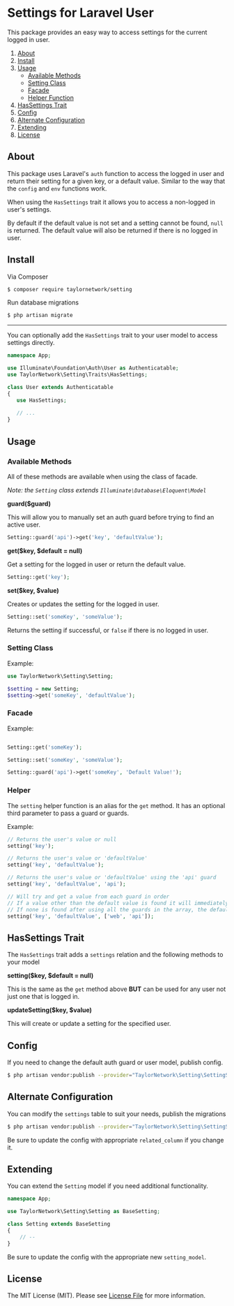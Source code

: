 # Settings for Laravel User

This package provides an easy way to access settings for the current logged in user.

1. [About](#about)
2. [Install](#install)
3. [Usage](#usage)
	- [Available Methods](#available-methods)
	- [Setting Class](#setting-class)
	- [Facade](#facade)
	- [Helper Function](#helper)
4. [HasSettings Trait](#hassettings-trait)
5. [Config](#config)
6. [Alternate Configuration](#alternate-configuration)
7. [Extending](#extending)
8. [License](#license)

## About

This package uses Laravel's `auth` function to access the logged in user and return their setting for a given key, or a default value. Similar to the way that the `config` and `env` functions work. 

When using the `HasSettings` trait it allows you to access a non-logged in user's settings.

By default if the default value is not set and a setting cannot be found, `null` is returned. The default value will also be returned if there is no logged in user.

## Install

Via Composer

```bash
$ composer require taylornetwork/setting
```

Run database migrations 

```bash
$ php artisan migrate
```

---

You can optionally add the `HasSettings` trait to your user model to access settings directly.

```php
namespace App;

use Illuminate\Foundation\Auth\User as Authenticatable;
use TaylorNetwork\Setting\Traits\HasSettings;

class User extends Authenticatable
{
   use HasSettings;
   
   // ...
}
```

## Usage

### Available Methods

All of these methods are available when using the class of facade.

*Note: the `Setting` class extends `Illuminate\Database\Eloquent\Model`*

**guard($guard)**

This will allow you to manually set an auth guard before trying to find an active user.

```php
Setting::guard('api')->get('key', 'defaultValue');
```

**get($key, $default = null)**

Get a setting for the logged in user or return the default value.

```php
Setting::get('key');
```

**set($key, $value)**

Creates or updates the setting for the logged in user.

```php
Setting::set('someKey', 'someValue');
```

Returns the setting if successful, or `false` if there is no logged in user.


### Setting Class

Example:

```php
use TaylorNetwork\Setting\Setting;

$setting = new Setting;
$setting->get('someKey', 'defaultValue');

```

### Facade

Example: 

```php

Setting::get('someKey');

Setting::set('someKey', 'someValue');

Setting::guard('api')->get('someKey', 'Default Value!');

```

### Helper

The `setting` helper function is an alias for the `get` method. It has an optional third parameter to pass a guard or guards.

Example: 

```php
// Returns the user's value or null
setting('key');

// Returns the user's value or 'defaultValue'
setting('key', 'defaultValue');

// Returns the user's value or 'defaultValue' using the 'api' guard
setting('key', 'defaultValue', 'api');

// Will try and get a value from each guard in order
// If a value other than the default value is found it will immediately return it.
// If none is found after using all the guards in the array, the default value is returned.
setting('key', 'defaultValue', ['web', 'api']);
```

## HasSettings Trait

The `HasSettings` trait adds a `settings` relation and the following methods to your model

**setting($key, $default = null)**

This is the same as the `get` method above **BUT** can be used for any user not just one that is logged in.

**updateSetting($key, $value)**

This will create or update a setting for the specified user.

## Config

If you need to change the default auth guard or user model, publish config.

```bash
$ php artisan vendor:publish --provider="TaylorNetwork\Setting\SettingServiceProvider" --tag=config
```

## Alternate Configuration

You can modify the `settings` table to suit your needs, publish the migrations

```bash
$ php artisan vendor:publish --provider="TaylorNetwork\Setting\SettingServiceProvider" --tag=migrations
```

Be sure to update the config with appropriate `related_column` if you change it. 

## Extending

You can extend the `Setting` model if you need additional functionality. 

```php
namespace App;

use TaylorNetwork\Setting\Setting as BaseSetting;

class Setting extends BaseSetting
{
	// --
}
```

Be sure to update the config with the appropriate new `setting_model`.

## License

The MIT License (MIT). Please see [License File](LICENSE.md) for more information.
